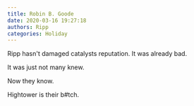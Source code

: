 ```yaml
---
title: Robin B. Goode
date: 2020-03-16 19:27:18
authors: Ripp
categories: Holiday
---
```


 Ripp hasn't damaged catalysts reputation. It was already bad.

It was just not many knew.

Now they know.

Hightower is their b#tch.
